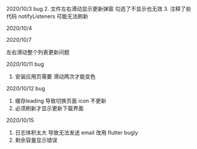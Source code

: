 <!-- 1. 图片原, file_item 原尺寸显示 显示缓存缩略图 使用glide解决 -->

2020/10/3 bug
2. 文件左右滑动显示更新弹窗 勾选了不显示也无效
3. 注释了些代码 notifyListeners 可能无法刷新
<!-- 4. 优化provider -->

2020/10/4
<!-- 静态服务 支持对视频的播放  -->

2020/10/7
<!-- 修复加载大尺寸图片 列表奔溃 -->
左右滑动整个列表更新问题

2020/10/11 bug
1. 安装应用页需要 滑动两次才能变色


2020/10/12 bug
1. 缓存leading 导致切换页面 icon 不更新
2. 必须刷新才显示更新下载界面


2020/10/15 
1. 日志体积太大 导致无法发送 email 改用 flutter bugly
2. 剩余容量显示错误